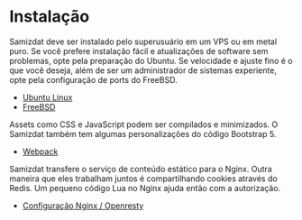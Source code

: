 # Instalação

Samizdat deve ser instalado pelo superusuário em um VPS ou em metal puro.
Se você prefere instalação fácil e atualizações de software sem problemas, opte pela preparação do Ubuntu.
Se velocidade e ajuste fino é o que você deseja, além de ser um administrador de sistemas experiente, opte pela configuração de ports do FreeBSD.

* [Ubuntu Linux](./ubuntu/)
* [FreeBSD](./freebsd/)

Assets como CSS e JavaScript podem ser compilados e minimizados. O Samizdat também tem algumas personalizações do código Bootstrap 5.

* [Webpack](./webpack/)

Samizdat transfere o serviço de conteúdo estático para o Nginx. Outra maneira que eles trabalham juntos é compartilhando cookies através do Redis.
Um pequeno código Lua no Nginx ajuda então com a autorização.

* [Configuração Nginx / Openresty](./etc/)